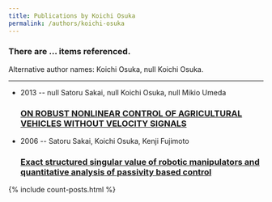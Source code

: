 ```yaml
---
title: Publications by Koichi Osuka
permalink: /authors/koichi-osuka
---
```


<h3 id="number-posts">There are ... items referenced.</h3>
<p id='info-authors'>Alternative author names: Koichi Osuka, null Koichi Osuka.</p>
<hr />
<ul class="post-list">
<li><span class='post-meta'>2013 -- null Satoru Sakai, null Koichi Osuka, null Mikio Umeda</span><h3><a class='post-link' href="{{ site.baseurl }}/on-robust-nonlinear-control-of-agricultural-vehicles-without-velocity-signals">ON ROBUST NONLINEAR CONTROL OF AGRICULTURAL VEHICLES WITHOUT VELOCITY SIGNALS</a></h3></li>
<li><span class='post-meta'>2006 -- Satoru Sakai, Koichi Osuka, Kenji Fujimoto</span><h3><a class='post-link' href="{{ site.baseurl }}/exact-structured-singular-value-of-robotic-manipulators-and-quantitative-analysis-of-passivity-based-control">Exact structured singular value of robotic manipulators and quantitative analysis of passivity based control</a></h3></li>

</ul>
{% include count-posts.html %}
